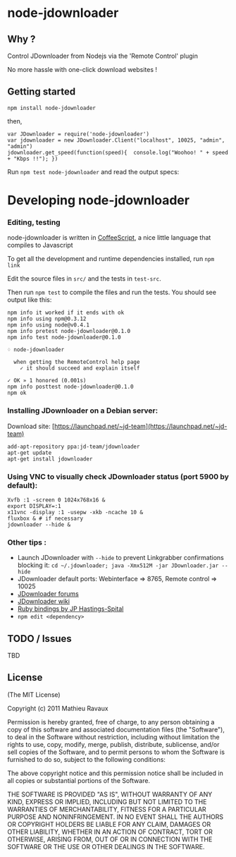 # node-jdownloader #

## Why ? ##

Control JDownloader from Nodejs via the 'Remote Control' plugin

No more hassle with one-click download websites !

## Getting started ##
    npm install node-jdownloader
then,

    var JDownloader = require('node-jdownloader')
    var jdownloader = new JDownloader.Client("localhost", 10025, "admin", "admin")
    jdownloader.get_speed(function(speed){  console.log("Woohoo! " + speed + "Kbps !!"); })


Run `npm test node-jdownloader` and read the output specs:

# Developing node-jdownloader #

### Editing, testing ###

node-jdownloader is written in [CoffeeScript](http://jashkenas.github.com/coffee-script/), a nice little language that compiles to Javascript

To get all the development and runtime dependencies installed, run `npm link`

Edit the source files in `src/` and the tests in `test-src`.

Then run `npm test` to compile the files and run the tests. You should see output like this:

    npm info it worked if it ends with ok
    npm info using npm@0.3.12
    npm info using node@v0.4.1
    npm info pretest node-jdownloader@0.1.0
    npm info test node-jdownloader@0.1.0
    
    ♢ node-jdownloader
    
      when getting the RemoteControl help page
        ✓ it should succeed and explain itself
     
    ✓ OK » 1 honored (0.001s)
    npm info posttest node-jdownloader@0.1.0
    npm ok



### Installing JDownloader on a Debian server: ###

Download site: [https://launchpad.net/~jd-team](https://launchpad.net/~jd-team)

    add-apt-repository ppa:jd-team/jdownloader
    apt-get update
    apt-get install jdownloader

### Using VNC to visually check JDownloader status (port 5900 by default): ###
    Xvfb :1 -screen 0 1024x768x16 &
    export DISPLAY=:1
    x11vnc -display :1 -usepw -xkb -ncache 10 &
    fluxbox & # if necessary
    jdownloader --hide &

### Other tips : ###

 * Launch JDownloader with `--hide` to prevent Linkgrabber confirmations blocking it:
    `cd ~/.jdownloader; java -Xmx512M -jar JDownloader.jar --hide`
 * JDownloader default ports: Webinterface => 8765, Remote control => 10025
 * [JDownloader forums](http://board.jdownloader.org/)
 * [JDownloader wiki](http://jdownloader.org:8081/knowledge/wiki/start)
 * [Ruby bindings by JP Hastings-Spital](https://github.com/jphastings/jd-control/)
 * `npm edit <dependency>`

## TODO / Issues ##
TBD

## License ##

(The MIT License)

Copyright (c) 2011 Mathieu Ravaux

Permission is hereby granted, free of charge, to any person obtaining
a copy of this software and associated documentation files (the
"Software"), to deal in the Software without restriction, including
without limitation the rights to use, copy, modify, merge, publish,
distribute, sublicense, and/or sell copies of the Software, and to
permit persons to whom the Software is furnished to do so, subject to
the following conditions:

The above copyright notice and this permission notice shall be
included in all copies or substantial portions of the Software.

THE SOFTWARE IS PROVIDED "AS IS", WITHOUT WARRANTY OF ANY KIND,
EXPRESS OR IMPLIED, INCLUDING BUT NOT LIMITED TO THE WARRANTIES OF
MERCHANTABILITY, FITNESS FOR A PARTICULAR PURPOSE AND
NONINFRINGEMENT. IN NO EVENT SHALL THE AUTHORS OR COPYRIGHT HOLDERS BE
LIABLE FOR ANY CLAIM, DAMAGES OR OTHER LIABILITY, WHETHER IN AN ACTION
OF CONTRACT, TORT OR OTHERWISE, ARISING FROM, OUT OF OR IN CONNECTION
WITH THE SOFTWARE OR THE USE OR OTHER DEALINGS IN THE SOFTWARE.